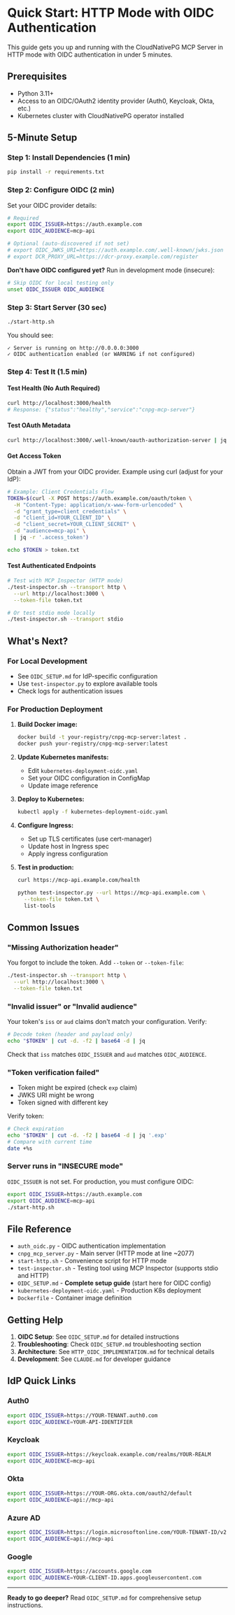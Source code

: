 # Quick Start: HTTP Mode with OIDC Authentication

This guide gets you up and running with the CloudNativePG MCP Server in HTTP mode with OIDC authentication in under 5 minutes.

## Prerequisites

- Python 3.11+
- Access to an OIDC/OAuth2 identity provider (Auth0, Keycloak, Okta, etc.)
- Kubernetes cluster with CloudNativePG operator installed

## 5-Minute Setup

### Step 1: Install Dependencies (1 min)

```bash
pip install -r requirements.txt
```

### Step 2: Configure OIDC (2 min)

Set your OIDC provider details:

```bash
# Required
export OIDC_ISSUER=https://auth.example.com
export OIDC_AUDIENCE=mcp-api

# Optional (auto-discovered if not set)
# export OIDC_JWKS_URI=https://auth.example.com/.well-known/jwks.json
# export DCR_PROXY_URL=https://dcr-proxy.example.com/register
```

**Don't have OIDC configured yet?** Run in development mode (insecure):
```bash
# Skip OIDC for local testing only
unset OIDC_ISSUER OIDC_AUDIENCE
```

### Step 3: Start Server (30 sec)

```bash
./start-http.sh
```

You should see:
```
✓ Server is running on http://0.0.0.0:3000
✓ OIDC authentication enabled (or WARNING if not configured)
```

### Step 4: Test It (1.5 min)

#### Test Health (No Auth Required)
```bash
curl http://localhost:3000/health
# Response: {"status":"healthy","service":"cnpg-mcp-server"}
```

#### Test OAuth Metadata
```bash
curl http://localhost:3000/.well-known/oauth-authorization-server | jq
```

#### Get Access Token
Obtain a JWT from your OIDC provider. Example using curl (adjust for your IdP):

```bash
# Example: Client Credentials Flow
TOKEN=$(curl -X POST https://auth.example.com/oauth/token \
  -H "Content-Type: application/x-www-form-urlencoded" \
  -d "grant_type=client_credentials" \
  -d "client_id=YOUR_CLIENT_ID" \
  -d "client_secret=YOUR_CLIENT_SECRET" \
  -d "audience=mcp-api" \
  | jq -r '.access_token')

echo $TOKEN > token.txt
```

#### Test Authenticated Endpoints
```bash
# Test with MCP Inspector (HTTP mode)
./test-inspector.sh --transport http \
  --url http://localhost:3000 \
  --token-file token.txt

# Or test stdio mode locally
./test-inspector.sh --transport stdio
```

## What's Next?

### For Local Development
- See `OIDC_SETUP.md` for IdP-specific configuration
- Use `test-inspector.py` to explore available tools
- Check logs for authentication issues

### For Production Deployment
1. **Build Docker image:**
   ```bash
   docker build -t your-registry/cnpg-mcp-server:latest .
   docker push your-registry/cnpg-mcp-server:latest
   ```

2. **Update Kubernetes manifests:**
   - Edit `kubernetes-deployment-oidc.yaml`
   - Set your OIDC configuration in ConfigMap
   - Update image reference

3. **Deploy to Kubernetes:**
   ```bash
   kubectl apply -f kubernetes-deployment-oidc.yaml
   ```

4. **Configure Ingress:**
   - Set up TLS certificates (use cert-manager)
   - Update host in Ingress spec
   - Apply ingress configuration

5. **Test in production:**
   ```bash
   curl https://mcp-api.example.com/health

   python test-inspector.py --url https://mcp-api.example.com \
     --token-file token.txt \
     list-tools
   ```

## Common Issues

### "Missing Authorization header"
You forgot to include the token. Add `--token` or `--token-file`:
```bash
./test-inspector.sh --transport http \
  --url http://localhost:3000 \
  --token-file token.txt
```

### "Invalid issuer" or "Invalid audience"
Your token's `iss` or `aud` claims don't match your configuration. Verify:
```bash
# Decode token (header and payload only)
echo "$TOKEN" | cut -d. -f2 | base64 -d | jq
```

Check that `iss` matches `OIDC_ISSUER` and `aud` matches `OIDC_AUDIENCE`.

### "Token verification failed"
- Token might be expired (check `exp` claim)
- JWKS URI might be wrong
- Token signed with different key

Verify token:
```bash
# Check expiration
echo "$TOKEN" | cut -d. -f2 | base64 -d | jq '.exp'
# Compare with current time
date +%s
```

### Server runs in "INSECURE mode"
`OIDC_ISSUER` is not set. For production, you must configure OIDC:
```bash
export OIDC_ISSUER=https://auth.example.com
export OIDC_AUDIENCE=mcp-api
./start-http.sh
```

## File Reference

- `auth_oidc.py` - OIDC authentication implementation
- `cnpg_mcp_server.py` - Main server (HTTP mode at line ~2077)
- `start-http.sh` - Convenience script for HTTP mode
- `test-inspector.sh` - Testing tool using MCP Inspector (supports stdio and HTTP)
- `OIDC_SETUP.md` - **Complete setup guide** (start here for OIDC config)
- `kubernetes-deployment-oidc.yaml` - Production K8s deployment
- `Dockerfile` - Container image definition

## Getting Help

1. **OIDC Setup**: See `OIDC_SETUP.md` for detailed instructions
2. **Troubleshooting**: Check `OIDC_SETUP.md` troubleshooting section
3. **Architecture**: See `HTTP_OIDC_IMPLEMENTATION.md` for technical details
4. **Development**: See `CLAUDE.md` for developer guidance

## IdP Quick Links

### Auth0
```bash
export OIDC_ISSUER=https://YOUR-TENANT.auth0.com
export OIDC_AUDIENCE=YOUR-API-IDENTIFIER
```

### Keycloak
```bash
export OIDC_ISSUER=https://keycloak.example.com/realms/YOUR-REALM
export OIDC_AUDIENCE=mcp-api
```

### Okta
```bash
export OIDC_ISSUER=https://YOUR-ORG.okta.com/oauth2/default
export OIDC_AUDIENCE=api://mcp-api
```

### Azure AD
```bash
export OIDC_ISSUER=https://login.microsoftonline.com/YOUR-TENANT-ID/v2.0
export OIDC_AUDIENCE=api://mcp-api
```

### Google
```bash
export OIDC_ISSUER=https://accounts.google.com
export OIDC_AUDIENCE=YOUR-CLIENT-ID.apps.googleusercontent.com
```

---

**Ready to go deeper?** Read `OIDC_SETUP.md` for comprehensive setup instructions.
